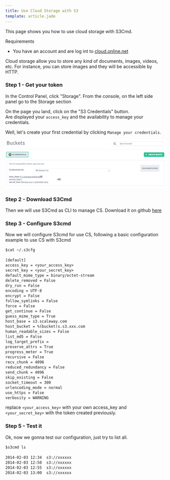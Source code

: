```yaml
---
title: Use Cloud Storage with S3
template: article.jade
---
```


This page shows you how to use cloud storage with S3Cmd.

Requirements

- You have an account and are log int to [cloud.online.net](//cloud.online.net)

Cloud storage allow you to store any kind of documents, images, videos, etc.
For instance, you can store images and they will be accessible by HTTP.

### Step 1 - Get your token

In the Control Panel, click "Storage".
From the console, on the left side panel go to the Storage section

On the page you land, click on the "S3 Credentials" button.<br/>
Are displayed your `access_key` and the availability to manage your credentials.

Well, let's create your first credential by clicking `Manage your credentials`.

![S3 Crendentials](../images/s3_credentials.png "S3-credentials")

### Step 2 - Download S3Cmd

Then we will use S3Cmd as CLI to manage CS.
Download it on github [here](https://github.com/s3tools/s3cmd)

### Step 3 - Configure S3cmd

Now we will configure S3cmd for use CS, following a basic configuration example to use CS with S3cmd

```
$cat ~/.s3cfg

[default]
access_key = <your_access_key>
secret_key = <your_secret_key>
default_mime_type = binary/octet-stream
delete_removed = False
dry_run = False
encoding = UTF-8
encrypt = False
follow_symlinks = False
force = False
get_continue = False
guess_mime_type = True
host_base = s3.scaleway.com
host_bucket = %(bucket)s.s3.xxx.com
human_readable_sizes = False
list_md5 = False
log_target_prefix =
preserve_attrs = True
progress_meter = True
recursive = False
recv_chunk = 4096
reduced_redundancy = False
send_chunk = 4096
skip_existing = False
socket_timeout = 300
urlencoding_mode = normal
use_https = False
verbosity = WARNING
```

replace `<your_access_key>` with your own access_key and `<your_secret_key>` with the token created previously.

### Step 5 - Test it

Ok, now we gonna test our configuration, just try to list all.

```
$s3cmd ls

2014-02-03 12:34  s3://xxxxxx
2014-02-03 12:50  s3://xxxxxx
2014-02-03 12:55  s3://xxxxxx
2014-02-03 13:00  s3://xxxxxx
```


